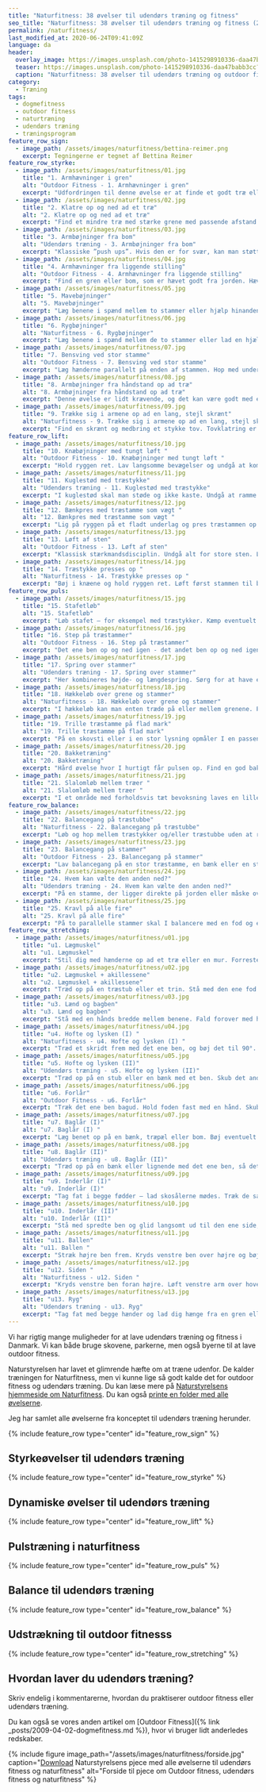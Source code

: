 ```yaml
---
title: "Naturfitness: 38 øvelser til udendørs træning og fitness"
seo_title: "Naturfitness: 38 øvelser til udendørs træning og fitness (2022)"
permalink: /naturfitness/
last_modified_at: 2020-06-24T09:41:09Z
language: da
header:
  overlay_image: https://images.unsplash.com/photo-1415298910336-daa47babb3cc?ixlib=rb-1.2.1&ixid=eyJhcHBfaWQiOjEyMDd9&auto=format&fit=crop&w=1200&q=5
  teaser: https://images.unsplash.com/photo-1415298910336-daa47babb3cc?ixlib=rb-1.2.1&ixid=eyJhcHBfaWQiOjEyMDd9&auto=format&fit=crop&w=400&q=5
  caption: "Naturfitness: 38 øvelser til udendørs træning og outdoor fitness"
category:
  - Træning
tags:
  - dogmefitness
  - outdoor fitness
  - naturtræning
  - udendørs træning
  - træningsprogram
feature_row_sign:
  - image_path: /assets/images/naturfitness/bettina-reimer.png
    excerpt: Tegningerne er tegnet af Bettina Reimer
feature_row_styrke:
  - image_path: /assets/images/naturfitness/01.jpg
    title: "1. Armhævninger i gren"
    alt: "Outdoor Fitness - 1. Armhævninger i gren"
    excerpt: "Udfordringen til denne øvelse er at finde et godt træ eller lave en bom, som alle kan springe op og hænge i. Der skal være et blød fladt underlag, så man ikke ”vrikker om på foden”, når man slipper grenen. Man kan eventuelt lade en kammerat løfte lidt af ens kropsvægt. Der er mange variationer af denne øvelse. Prøv at vende håndfladerne væk fra dig selv eller ”the crossfit way”, hvor du sætter din krop i dynamiske svingninger og hiver dig op. Du kan også hænge helt statisk i grenen og træne din mave ved at løfte benene mod vandret gentagne gange. Det er primært forsiden af overarmene, som trænes, men også underarme, skuldre, ryg og mave bliver styrket."
  - image_path: /assets/images/naturfitness/02.jpg
    title: "2. Klatre op og ned ad et træ"
    alt: "2. Klatre op og ned ad et træ"
    excerpt: "Find et mindre træ med stærke grene med passende afstand. Dette er nok den øvelse, som bringer flest muskler i spil – optimalt set de store lårmuskler. Vær altid opmærksom på faldunderlaget – særligt hvis du klatrer højt op. Der kan ligge sten eller rødder på skovbunden under træet."
  - image_path: /assets/images/naturfitness/03.jpg
    title: "3. Armbøjninger fra bom"
    alt: "Udendørs træning - 3. Armbøjninger fra bom"
    excerpt: "Klassiske ”push ups”. Hvis den er for svær, kan man støtte på lårene. Er det for nemt, så lav push ups på én hånd eller klap i hænderne ind mellem. Her trænes primært de øverste brystmuskler, men også skuldre og arme."
  - image_path: /assets/images/naturfitness/04.jpg
    title: "4. Armhævninger fra liggende stilling"
    alt: "Outdoor Fitness - 4. Armhævninger fra liggende stilling"
    excerpt: "Find en gren eller bom, som er hævet godt fra jorden. Hæv brystet op til grenen. Vend håndfladerne væk fra dig selv eller mod dig selv. Hold hænderne ud for skuldrene eller variér med større afstand. Her trænes primært de øverste rygmuskler, men også arme og skuldre."
  - image_path: /assets/images/naturfitness/05.jpg
    title: "5. Mavebøjninger"
    alt: "5. Mavebøjninger"
    excerpt: "Læg benene i spænd mellem to stammer eller hjælp hinanden. Løft overkroppen i en 45 graders vinkel. Øvelsen kan også laves direkte på skovbunden Mave og lår trænes. I kan variere med siderotation, så også de skrå mavemuskler bliver trænet."
  - image_path: /assets/images/naturfitness/06.jpg
    title: "6. Rygbøjninger"
    alt: "Naturfitness - 6. Rygbøjninger"
    excerpt: "Læg benene i spænd mellem de to stammer eller lad en hjælper holde fødderne. Spænd i maven og løft overkroppen mod vandret. Det er det nederste af ryggen, der trænes."
  - image_path: /assets/images/naturfitness/07.jpg
    title: "7. Bensving ved stor stamme"
    alt: "Outdoor Fitness - 7. Bensving ved stor stamme"
    excerpt: "Læg hænderne parallelt på enden af stammen. Hop med underkroppen fra side til side uden at flytte hænderne. Arme og lår trænes."
  - image_path: /assets/images/naturfitness/08.jpg
    title: "8. Armbøjninger fra håndstand op ad træ"
    alt: "8. Armbøjninger fra håndstand op ad træ"
    excerpt: "Denne øvelse er lidt krævende, og det kan være godt med en hjælper. Pas på hovedet – det er vigtig med et godt faldunderlag. Bøj i albuerne, hold ben og ryg strakte. Stå eventuelt med længere afstand til træet. På den måde bliver det lettere at udføre øvelsen. Det er mest skuldrene, som trænes i denne øvelse, men også arme og mave."
  - image_path: /assets/images/naturfitness/09.jpg
    title: "9. Trække sig i armene op ad en lang, stejl skrænt"
    alt: "Naturfitness - 9. Trække sig i armene op ad en lang, stejl skrænt"
    excerpt: "Find en skrænt og medbring et stykke tov. Tovklatring er en rigtig stærkmandsdisciplin – her i en mildere udgave. Fingre, hænder og arme trænes"
feature_row_lift:
  - image_path: /assets/images/naturfitness/10.jpg
    title: "10. Knæbøjninger med tungt løft "
    alt: "Outdoor Fitness - 10. Knæbøjninger med tungt løft "
    excerpt: "Hold ryggen ret. Lav langsomme bevægelser og undgå at komme for langt ned i knæene. Her træner du primært lårmusklerne, men også armene og lænden. Øvelsen kan varieres ved at vælte stammen rundt over en længere eller kortere afstand."
  - image_path: /assets/images/naturfitness/11.jpg
    title: "11. Kuglestød med træstykke"
    alt: "Udendørs træning - 11. Kuglestød med træstykke"
    excerpt: "I kuglestød skal man støde og ikke kaste. Undgå at ramme hinanden. Brug eventuelt en skovvej og se, hvor langt I kan komme med 10 stød. Ved de Olympiske Lege vejer kuglen godt 7 kg for mænd og 4 kg for kvinder. Skuldre og arme trænes."
  - image_path: /assets/images/naturfitness/12.jpg
    title: "12. Bænkpres med træstamme som vægt "
    alt: "12. Bænkpres med træstamme som vægt "
    excerpt: "Lig på ryggen på et fladt underlag og pres træstammen op over hovedet, så armene er i en ret vinkel på kroppen. Pas på med for tung vægt. Hellere flere gentagelser med mindre vægt. Variér afstanden mellem hænderne. Brystmusklerne og armene trænes."
  - image_path: /assets/images/naturfitness/13.jpg
    title: "13. Løft af sten"
    alt: "Outdoor Fitness - 13. Løft af sten"
    excerpt: "Klassisk stærkmandsdisciplin. Undgå alt for store sten. Lav hellere flere gentagelser med mindre vægt. Husk at holde ryggen ret, når I løfter. Der kan laves mange varianter med mindre sten, der bruges som almindelige håndvægte. Arme, ryg og lår trænes."
  - image_path: /assets/images/naturfitness/14.jpg
    title: "14. Træstykke presses op "
    alt: "Naturfitness - 14. Træstykke presses op "
    excerpt: "Bøj i knæene og hold ryggen ret. Løft først stammen til brystet og derefter op over hovedet. Flere gentagelser med en lettere vægt er bedre end en stamme, man knap kan løfte. Skuldre, arme, ryg og lår trænes."
feature_row_puls:
  - image_path: /assets/images/naturfitness/15.jpg
    title: "15. Stafetløb"
    alt: "15. Stafetløb"
    excerpt: "Løb stafet – for eksempel med træstykker. Kæmp eventuelt to og to mod hinanden eller dyst på tid. Træstammen må ikke være for tung og stor, så den bliver uhåndterbar. Her trænes behændighed og kondition."
  - image_path: /assets/images/naturfitness/16.jpg
    title: "16. Step på træstammer"
    alt: "Outdoor Fitness - 16. Step på træstammer"
    excerpt: "Det ene ben op og ned igen - det andet ben op og ned igen og sådan fortsætter I. Træstammen må ikke være så høj, at I bøjer mere end 90 grader i knæene. I kan variere øvelsen i tempo. Her styrkes ben og koordination."
  - image_path: /assets/images/naturfitness/17.jpg
    title: "17. Spring over stammer"
    alt: "Udendørs træning - 17. Spring over stammer"
    excerpt: "Her kombineres højde- og længdespring. Sørg for at have et godt tilløb og et godt afsæt. Ben og koordination styrkes."
  - image_path: /assets/images/naturfitness/18.jpg
    title: "18. Hækkeløb over grene og stammer"
    alt: "Naturfitness - 18. Hækkeløb over grene og stammer"
    excerpt: "I hækkeløb kan man enten træde på eller mellem grenene. Pas på ikke at snuble – især våde grene og stammer kan være glatte. Grenene kan eventuelt lægges som en del af en forhindringsbane. Her styrkes behændighed, balance og kondition."
  - image_path: /assets/images/naturfitness/19.jpg
    title: "19. Trille træstamme på flad mark"
    alt: "19. Trille træstamme på flad mark"
    excerpt: "På en skovsti eller i en stor lysning opmåler I en passende bane på for eksempel 25 meters længde. På tid eller mand mod mand triller I en kævle ned til enden af banen og tilbage igen. Hvem er hurtigst? Kondition og styrke udfordres"
  - image_path: /assets/images/naturfitness/20.jpg
    title: "20. Bakketræning"
    alt: "20. Bakketræning"
    excerpt: "Hård øvelse hvor I hurtigt får pulsen op. Find en god bakke, og se hvem der kommer først til tops. Konditionen trænes samt lår- og lægmuskler."
  - image_path: /assets/images/naturfitness/21.jpg
    title: "21. Slalomløb mellem træer "
    alt: "21. Slalomløb mellem træer "
    excerpt: "I et område med forholdsvis tæt bevoksning laves en lille slalombane, hvor der kan zig-zagges mellem træerne. Kæmp mod hinanden eller på tid. Her trænes konditionen."
feature_row_balance:
  - image_path: /assets/images/naturfitness/22.jpg
    title: "22. Balancegang på træstubbe"
    alt: "Naturfitness - 22. Balancegang på træstubbe"
    excerpt: "Løb og hop mellem træstykker og/eller træstubbe uden at røre jorden. Denne øvelse kan varieres med en runde ”Jorden er giftig”. Balanceevne og kondition trænes."
  - image_path: /assets/images/naturfitness/23.jpg
    title: "23. Balancegang på stammer"
    alt: "Outdoor Fitness - 23. Balancegang på stammer"
    excerpt: "Lav balancegang på en stor træstamme, en bænk eller en stensætning. Er det for nemt, kan I udfordre jer selv med forskellige øvelser – stå på et ben, sæt jer ned og rejs jer op igen uden at bruge hænderne. Løb, hop eller hink. Vær opmærksom på, at træ og sten kan være glatte – særligt når de er våde. Balanceevnen skærpes, og ankler og knæ styrkes."
  - image_path: /assets/images/naturfitness/24.jpg
    title: "24. Hvem kan vælte den anden ned?"
    alt: "Udendørs træning - 24. Hvem kan vælte den anden ned?"
    excerpt: "På en stamme, der ligger direkte på jorden eller måske over en grøft, skal I brydes to og to, indtil en af jer falder ned - i bedste Robin Hood og Lille John-stil. Er i flere, kan I lave en konkurrence. Vær opmærksom på, at træstammer kan være glatte – særligt når de er våde. Husk at der skal være et godt faldunderlag. Behændighed og balance udfordres."
  - image_path: /assets/images/naturfitness/25.jpg
    title: "25. Kravl på alle fire"
    alt: "25. Kravl på alle fire"
    excerpt: "På to parallelle stammer skal I balancere med en fod og en arm på den ene stamme - og den modsatte fod og arm på den anden stamme. Udfordringen bliver større, jo længere der er mellem stammerne. Balanceevnen skærpes, og mange af kroppens muskler i ben, arme og krop styrke."
feature_row_stretching:
  - image_path: /assets/images/naturfitness/u01.jpg
    title: "u1. Lægmuskel"
    alt: "u1. Lægmuskel"
    excerpt: "Stil dig med hænderne op ad et træ eller en mur. Forreste ben skal være let bøjet – det andet strakt. Bagerste hæl i jorden - fødder i samme retning. Mærk strækket i læggen."
  - image_path: /assets/images/naturfitness/u02.jpg
    title: "u2. Lægmuskel + akillessene"
    alt: "u2. Lægmuskel + akillessene"
    excerpt: "Træd op på en træstub eller et trin. Stå med den ene fod på kanten – skub hælen mod jorden. Mærk strækket i læg og akilles-senen."
  - image_path: /assets/images/naturfitness/u03.jpg
    title: "u3. Lænd og bagben"
    alt: "u3. Lænd og bagben"
    excerpt: "Stå med en hånds bredde mellem benene. Fald forover med hænderne mod jorden. Mærk strækket bag på begge ben."
  - image_path: /assets/images/naturfitness/u04.jpg
    title: "u4. Hofte og lysken (I) "
    alt: "Naturfitness - u4. Hofte og lysken (I) "
    excerpt: "Træd et skridt frem med det ene ben, og bøj det til 90°. Det forreste knæ må ikke komme ud over tæerne – fødder i samme retning. Læg eventuelt det bagerste knæ ned på jorden. Mærk strækket i den øverste del på forsiden af låret."
  - image_path: /assets/images/naturfitness/u05.jpg
    title: "u5. Hofte og lysken (II)"
    alt: "Udendørs træning - u5. Hofte og lysken (II)"
    excerpt: "Træd op på en stub eller en bænk med et ben. Skub det andet ben lidt bagud – læn overkroppen lidt tibage. Mærk strækket lige over forlåret på det ben, du står på."
  - image_path: /assets/images/naturfitness/u06.jpg
    title: "u6. Forlår"
    alt: "Outdoor Fitness - u6. Forlår"
    excerpt: "Træk det ene ben bagud. Hold foden fast med en hånd. Skub begge hofter fremad og hold knæene samlet. Mærk strækket på forsiden af låret."
  - image_path: /assets/images/naturfitness/u07.jpg
    title: "u7. Baglår (I)"
    alt: "u7. Baglår (I) "
    excerpt: "Læg benet op på en bænk, træpæl eller bom. Bøj eventuelt lidt i det ben, du står på, og stræk benet på bommen – fødder i samme retning. Ræk ud efter foden med din hånd. Mærk strækket bag på benet."
  - image_path: /assets/images/naturfitness/u08.jpg
    title: "u8. Baglår (II)"
    alt: "Udendørs træning - u8. Baglår (II)"
    excerpt: "Træd op på en bænk eller lignende med det ene ben, så det bøjes til lidt mindre end 90°. Læg vægten på det bøjede ben og læn overkroppen lidt frem. Mærk strækket bag på låret. "
  - image_path: /assets/images/naturfitness/u09.jpg
    title: "u9. Inderlår (I)"
    alt: "u9. Inderlår (I)"
    excerpt: "Tag fat i begge fødder – lad skosålerne mødes. Træk de samlede fødder tæt ind mod kroppen. Pres eventuelt let på dine knæ. Mærk strækket på indersiden af lårene"
  - image_path: /assets/images/naturfitness/u10.jpg
    title: "u10. Inderlår (II)"
    alt: "u10. Inderlår (II)"
    excerpt: "Stå med spredte ben og glid langsomt ud til den ene side, så dit ene ben er bøjet, og det andet er strakt. Knæet på det bøjede ben må ikke komme ud over tæerne – fødder i samme retning. Mærk strækket på indersiden af låret."
  - image_path: /assets/images/naturfitness/u11.jpg
    title: "u11. Ballen"
    alt: "u11. Ballen "
    excerpt: "Stræk højre ben frem. Kryds venstre ben over højre og bøj det. Tag fat med højre arm om venstre knæ og træk let mod kroppen. Kig mod venstre arm og hånd, der hviler fladt bag dig. Mærk strækket i venstre balle. Gentag for højre."
  - image_path: /assets/images/naturfitness/u12.jpg
    title: "u12. Siden "
    alt: "Naturfitness - u12. Siden "
    excerpt: "Kryds venstre ben foran højre. Løft venstre arm over hovedet, og stræk opad og mod højre. Mærk strækket i hele venstre side. Gentag for højre side. "
  - image_path: /assets/images/naturfitness/u13.jpg
    title: "u13. Ryg"
    alt: "Udendørs træning - u13. Ryg"
    excerpt: "Tag fat med begge hænder og lad dig hænge fra en gren eller stang. Slap af. Mærk strækket i overkroppen."
---
```


Vi har rigtig mange muligheder for at lave udendørs træning og fitness i Danmark. Vi kan både bruge skovene, parkerne, men også byerne til at lave outdoor fitness.

Naturstyrelsen har lavet et glimrende hæfte om at træne udenfor. De kalder træningen for Naturfitness, men vi kunne lige så godt kalde det for outdoor fitness og udendørs træning. Du kan læse mere på [Naturstyrelsens hjemmeside om Naturfitness](https://naturstyrelsen.dk/naturoplevelser/aktiviteter/naturfitness/). Du kan også [printe en folder med alle øvelserne](https://naturstyrelsen.dk/media/207368/naturfitness_haefte_print_2012.pdf).

Jeg har samlet alle øvelserne fra konceptet til udendørs træning herunder.

{% include feature_row type="center" id="feature_row_sign" %}

## Styrkeøvelser til udendørs træning

{% include feature_row type="center" id="feature_row_styrke" %}

## Dynamiske øvelser til udendørs træning

{% include feature_row type="center" id="feature_row_lift" %}

## Pulstræning i naturfitness

{% include feature_row type="center" id="feature_row_puls" %}

## Balance til udendørs træning

{% include feature_row type="center" id="feature_row_balance" %}

## Udstrækning til outdoor fitnesss

{% include feature_row type="center" id="feature_row_stretching" %}

## Hvordan laver du udendørs træning?

Skriv endelig i kommentarerne, hvordan du praktiserer outdoor fitness eller udendørs træning.

Du kan også se vores anden artikel om [Outdoor Fitness]({% link _posts/2009-04-02-dogmefitness.md %}), hvor vi bruger lidt anderledes redskaber.

{% include figure image_path="/assets/images/naturfitness/forside.jpg" caption="[Download](https://naturstyrelsen.dk/media/207368/naturfitness_haefte_print_2012.pdf) Naturstyrelsens pjece med alle øvelserne til udendørs fitness og naturfitness" alt="Forside til pjece om Outdoor fitness, udendørs fitness og naturfitness" %}
